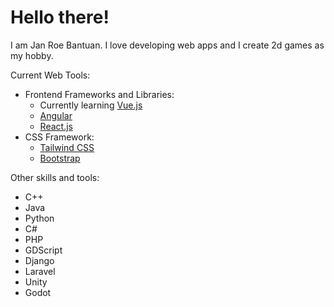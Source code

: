 # Hello there!

I am Jan Roe Bantuan. I love developing web apps and I create 2d games as my hobby.

Current Web Tools:
- Frontend Frameworks and Libraries:
    - Currently learning [Vue.js](https://vuejs.org/)
    - [Angular](https://angular.io/)
    - [React.js](https://react.dev/)
- CSS Framework:
    - [Tailwind CSS](https://tailwindcss.com/)
    - [Bootstrap](https://getbootstrap.com/)

Other skills and tools:
- C++
- Java
- Python
- C#
- PHP
- GDScript
- Django
- Laravel
- Unity
- Godot
